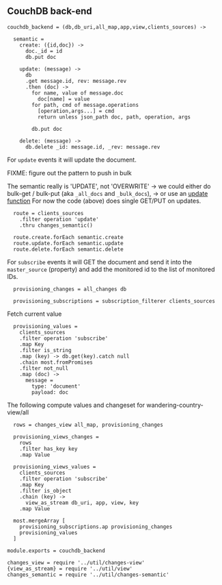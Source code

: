 CouchDB back-end
----------------

    couchdb_backend = (db,db_uri,all_map,app,view,clients_sources) ->

      semantic =
        create: ({id,doc}) ->
          doc._id = id
          db.put doc

        update: (message) ->
          db
          .get message.id, rev: message.rev
          .then (doc) ->
            for name, value of message.doc
              doc[name] = value
            for path, cmd of message.operations
              [operation,args...] = cmd
              return unless json_path doc, path, operation, args

            db.put doc

        delete: (message) ->
          db.delete _id: message.id, _rev: message.rev

For `update` events it will update the document.

FIXME: figure out the pattern to push in bulk

The semantic really is 'UPDATE', not 'OVERWRITE'
  → we could either do bulk-get / bulk-put (aka `_all_docs` and `_bulk_docs`),
  → or use an [update function](http://docs.couchdb.org/en/2.1.1/api/ddoc/render.html#db-design-design-doc-update-update-name)
For now the code (above) does single GET/PUT on updates.

      route = clients_sources
        .filter operation 'update'
        .thru changes_semantic()

      route.create.forEach semantic.create
      route.update.forEach semantic.update
      route.delete.forEach semantic.delete

For `subscribe` events it will GET the document and send it into the `master_source` (property) and add the monitored id to the list of monitored IDs.

      provisioning_changes = all_changes db

      provisioning_subscriptions = subscription_filterer clients_sources

Fetch current value

      provisioning_values =
        clients_sources
        .filter operation 'subscribe'
        .map Key
        .filter is_string
        .map (key) -> db.get(key).catch null
        .chain most.fromPromises
        .filter not_null
        .map (doc) ->
          message =
            type: 'document'
            payload: doc

The following compute values and changeset for wandering-country-view/all

      rows = changes_view all_map, provisioning_changes

      provisioning_views_changes =
        rows
        .filter has_key key
        .map Value

      provisioning_views_values =
        clients_sources
        .filter operation 'subscribe'
        .map Key
        .filter is_object
        .chain (key) ->
          view_as_stream db_uri, app, view, key
        .map Value

      most.mergeArray [
        provisioning_subscriptions.ap provisioning_changes
        provisioning_values
      ]

    module.exports = couchdb_backend

    changes_view = require '../util/changes-view'
    {view_as_stream} = require '../util/view'
    changes_semantic = require '../util/changes-semantic'
